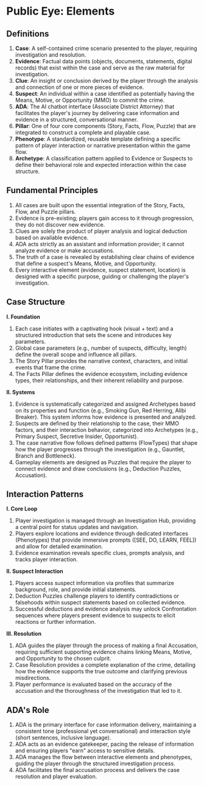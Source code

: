 
# Public Eye: Elements

## Definitions

1.  **Case**: A self-contained crime scenario presented to the player, requiring investigation and resolution.
2.  **Evidence**: Factual data points (objects, documents, statements, digital records) that exist within the case and serve as the raw material for investigation.
3.  **Clue**: An insight or conclusion derived by the player through the analysis and connection of one or more pieces of evidence.
4.  **Suspect**: An individual within a case identified as potentially having the Means, Motive, or Opportunity (MMO) to commit the crime.
5.  **ADA**: The AI chatbot interface (Associate District Attorney) that facilitates the player's journey by delivering case information and evidence in a structured, conversational manner.
6.  **Pillar**: One of four core components (Story, Facts, Flow, Puzzle) that are integrated to construct a complete and playable case.
7.  **Phenotype**: A standardized, reusable template defining a specific pattern of player interaction or narrative presentation within the game flow.
8.  **Archetype**: A classification pattern applied to Evidence or Suspects to define their behavioral role and expected interaction within the case structure.

## Fundamental Principles

1.  All cases are built upon the essential integration of the Story, Facts, Flow, and Puzzle pillars.
2.  Evidence is pre-existing; players gain access to it through progression, they do not discover new evidence.
3.  Clues are solely the product of player analysis and logical deduction based on available evidence.
4.  ADA acts strictly as an assistant and information provider; it cannot analyze evidence or make accusations.
5.  The truth of a case is revealed by establishing clear chains of evidence that define a suspect's Means, Motive, and Opportunity.
6.  Every interactive element (evidence, suspect statement, location) is designed with a specific purpose, guiding or challenging the player's investigation.

## Case Structure

**I. Foundation**

1.  Each case initiates with a captivating hook (visual + text) and a structured introduction that sets the scene and introduces key parameters.
2.  Global case parameters (e.g., number of suspects, difficulty, length) define the overall scope and influence all pillars.
3.  The Story Pillar provides the narrative context, characters, and initial events that frame the crime.
4.  The Facts Pillar defines the evidence ecosystem, including evidence types, their relationships, and their inherent reliability and purpose.

**II. Systems**

1.  Evidence is systematically categorized and assigned Archetypes based on its properties and function (e.g., Smoking Gun, Red Herring, Alibi Breaker). This system informs how evidence is presented and analyzed.
2.  Suspects are defined by their relationship to the case, their MMO factors, and their interaction behavior, categorized into Archetypes (e.g., Primary Suspect, Secretive Insider, Opportunist).
3.  The case narrative flow follows defined patterns (FlowTypes) that shape how the player progresses through the investigation (e.g., Gauntlet, Branch and Bottleneck).
4.  Gameplay elements are designed as Puzzles that require the player to connect evidence and draw conclusions (e.g., Deduction Puzzles, Accusation).

## Interaction Patterns

**I. Core Loop**

1.  Player investigation is managed through an Investigation Hub, providing a central point for status updates and navigation.
2.  Players explore locations and evidence through dedicated interfaces (Phenotypes) that provide immersive prompts ([SEE, DO, LEARN, FEEL]) and allow for detailed examination.
3.  Evidence examination reveals specific clues, prompts analysis, and tracks player interaction.

**II. Suspect Interaction**

1.  Players access suspect information via profiles that summarize background, role, and provide initial statements.
2.  Deduction Puzzles challenge players to identify contradictions or falsehoods within suspect statements based on collected evidence.
3.  Successful deductions and evidence analysis may unlock Confrontation sequences where players present evidence to suspects to elicit reactions or further information.

**III. Resolution**

1.  ADA guides the player through the process of making a final Accusation, requiring sufficient supporting evidence chains linking Means, Motive, and Opportunity to the chosen culprit.
2.  Case Resolution provides a complete explanation of the crime, detailing how the evidence supports the true outcome and clarifying previous misdirections.
3.  Player performance is evaluated based on the accuracy of the accusation and the thoroughness of the investigation that led to it.

## ADA's Role

1.  ADA is the primary interface for case information delivery, maintaining a consistent tone (professional yet conversational) and interaction style (short sentences, inclusive language).
2.  ADA acts as an evidence gatekeeper, pacing the release of information and ensuring players "earn" access to sensitive details.
3.  ADA manages the flow between interactive elements and phenotypes, guiding the player through the structured investigation process.
4.  ADA facilitates the final accusation process and delivers the case resolution and player evaluation.

